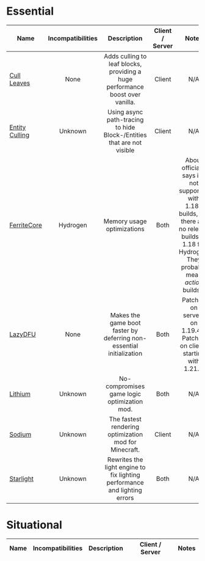 # Essential
| Name | Incompatibilities | Description | Client / Server | Notes |
| --- | :---: | :---: | :---: | :---: |
| [Cull Leaves](https://modrinth.com/mod/cull-leaves) | None | Adds culling to leaf blocks, providing a huge performance boost over vanilla. | Client | N/A |
| [Entity Culling](https://modrinth.com/mod/entityculling) | Unknown | Using async path-tracing to hide Block-/Entities that are not visible | Client | N/A |
| [FerriteCore](https://modrinth.com/mod/ferrite-core) | Hydrogen | Memory usage optimizations | Both | About officially says it's not supported with 1.18+ builds, but there are no release builds of 1.18 for Hydrogen. They probably mean *action* builds... |
| [LazyDFU](https://modrinth.com/mod/lazydfu) | None | Makes the game boot faster by deferring non-essential initialization | Both | Patched on servers on 1.19.4+. Patched on clients starting with 1.21.x. |
| [Lithium](https://modrinth.com/mod/lithium) | Unknown | No-compromises game logic optimization mod. | Both | N/A |
| [Sodium](https://modrinth.com/mod/sodium) | Unknown | The fastest rendering optimization mod for Minecraft. | Client | N/A |
| [Starlight](https://modrinth.com/mod/starlight) | Unknown | Rewrites the light engine to fix lighting performance and lighting errors | Both | N/A |

# Situational
| Name | Incompatibilities | Description | Client / Server | Notes |
| --- | :---: | :---: | :---: | :---: |